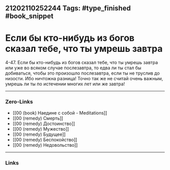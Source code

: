 21202110252244
Tags: #type_finished #book_snippet 
---
# Если бы кто-нибудь из богов сказал тебе, что ты умрешь завтра

 4-47. Если бы кто-нибудь из богов сказал тебе, что ты умрешь завтра или уже во всяком случае послезавтра, то едва ли ты стал бы добиваться, чтобы это произошло послезавтра, если ты не труслив до низости. Ибо ничтожна разница! Точно так же не считай очень важным, умрешь ли ты по истечении многих лет или же завтра! 

---
### Zero-Links
 - [[00 (book) Наедине с собой - Meditations]]
 - [[00 (remedy) Смерть]]
 - [[00 (remedy) Достоинство]]
 - [[00 (remedy) Мужество]]
 - [[00 (remedy) Будущее]]
 - [[00 (remedy) Беспокойство]]
 - [[00 (remedy) Недовольство]]
---
### Links
